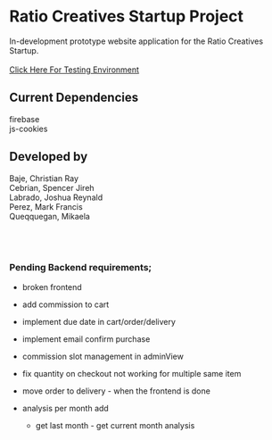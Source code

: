 # Ratio Creatives Startup Project
In-development prototype website application for the Ratio Creatives Startup.
<br><br>
<a href = "https://flymetothesun.github.io/Ratio-Creatives-Startup/">Click Here For Testing Environment<a>

## Current Dependencies
firebase <br>
js-cookies <br>

## Developed by
Baje, Christian Ray <br>
Cebrian, Spencer Jireh <br>
Labrado, Joshua Reynald <br>
Perez, Mark Francis <br>
Queqquegan, Mikaela <br>
<br>
<br>
<br>
### Pending Backend requirements;

- broken frontend

- add commission to cart

- implement due date in cart/order/delivery
- implement email confirm purchase

- commission slot management in adminView

- fix quantity on checkout not working for multiple same item
- move order to delivery - when the frontend is done
- analysis per month add
  - get last month - get current month analysis
